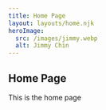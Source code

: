 ```yaml
---
title: Home Page
layout: layouts/home.njk
heroImage:
  src: /images/jimmy.webp
  alt: Jimmy Chin
---
```


## Home Page
This is the home page
